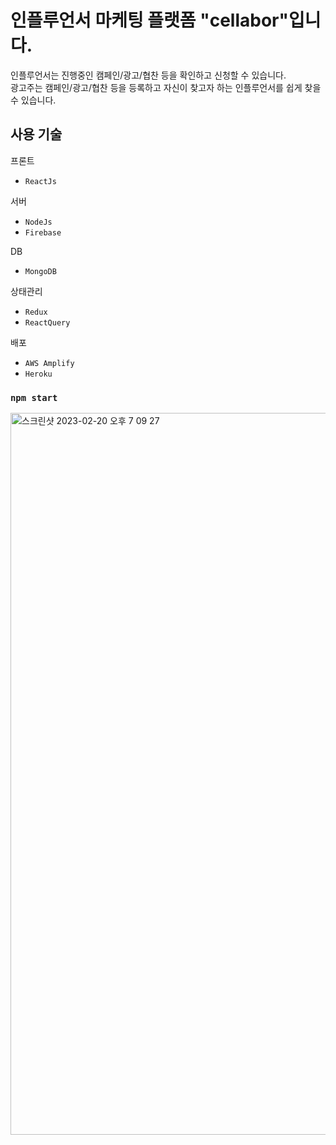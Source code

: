 # 인플루언서 마케팅 플랫폼 "cellabor"입니다.
인플루언서는 진행중인 캠페인/광고/협찬 등을 확인하고 신청할 수 있습니다.</br>
광고주는 캠페인/광고/협찬 등을 등록하고 자신이 찾고자 하는 인플루언서를 쉽게 찾을 수 있습니다.

## 사용 기술</br>

프론트
- `ReactJs`

서버
- `NodeJs`
- `Firebase`

DB
- `MongoDB`

상태관리
- `Redux`
- `ReactQuery`

배포
- `AWS Amplify`
- `Heroku`

### `npm start`

<img width="1155" alt="스크린샷 2023-02-20 오후 7 09 27" src="https://user-images.githubusercontent.com/61383329/220075811-bbafc2df-3143-4c9e-8a0c-9d01e2c111c1.png">
